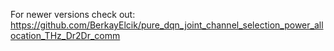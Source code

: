 For newer versions check out: https://github.com/BerkayElcik/pure_dqn_joint_channel_selection_power_allocation_THz_Dr2Dr_comm
